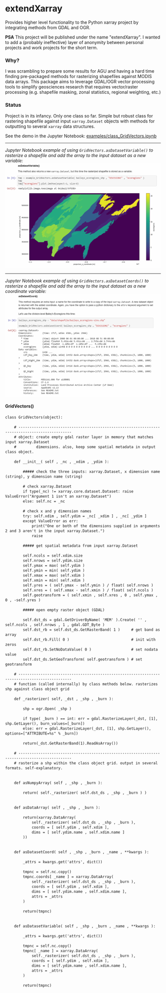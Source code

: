 # extendXarray
Provides higher level functionality to the Python xarray project by integrating methods from GDAL and OGR.

**PSA** This project will be published under the name "extendXarray". I wanted to add a (probably ineffective) layer of anonymity between personal projects and work projects for the short term. 

### Why? 

I was scrambling to prepare some results for AGU and having a hard time finding pre-packaged methods for rasterizing shapefiles against MODIS data arrays. This package aims to leverage GDAL/OGR vector processing tools to simplify geosciences research that requires vector/raster processing (e.g. shapefile masking, zonal statistics, regional weighting, etc.)

### Status

Project is in its infancy. Only one class so far. Simple but robust class for rastering shapefile against input `xarray.Dataset` objects with methods for outputting to several `xarray` data structures.

See the demo in the Jupyter Notebook:
[examples/class_GridVectors.ipynb](examples/class_GridVectors.ipynb)

------------------------------------

*Jupyter Notebook example of using `GridVectors.asDatasetVariable()` to rasterize a shapefile and add the array to the input dataset as a new variable:*
![fig1](docs/img/asDatasetVariableFig.PNG)

------------------------------------

*Jupyter Notebook example of using `GridVectors.asDatasetCoords()` to rasterize a shapefile and add the array to the input dataset as a new coordinate variable:*
![fig2](docs/img/asDatasetCoordFig.PNG)

#### GridVectors()

```
class GridVectors(object):
    
    # ----------------------------------------------------------------------------------------------
    # object: create empty gdal raster layer in memory that matches input xarray.Dataset
    #         dimensions. also, keep some spatial metadata in output class object.
    
    def __init__( self , _nc , _xdim , _ydim ):
        
        ##### check the three inputs: xarray.Dataset, x dimension name (string), y dimension name (string)
        
        # check xarray.Dataset
        if type(_nc) != xarray.core.dataset.Dataset: raise ValueError("Argument 1 isn't an xarray.Dataset")
        else: self.nc = _nc

        # check x and y dimension names
        try: self.xdim , self.ydim = _nc[ _xdim ] , _nc[ _ydim ]
        except ValueError as err:
            print("One or both of the dimensions supplied in arguments 2 and 3 aren't in the input xarray.Dataset.")
            raise
        
        ##### get spatial metadata from input xarray.Dataset
        
        self.ncols = self.xdim.size
        self.nrows = self.ydim.size
        self.ymax = max( self.ydim )
        self.ymin = min( self.ydim )
        self.xmax = max( self.xdim )
        self.xmin = min( self.xdim )
        self.yres = ( self.ymax - self.ymin ) / float( self.nrows )
        self.xres = ( self.xmax - self.xmin ) / float( self.ncols )
        self.geotransform = ( self.xmin , self.xres , 0 , self.ymax , 0 , -self.yres )
        
        ##### open empty raster object (GDAL)
        
        self.dst_ds = gdal.GetDriverByName( 'MEM' ).Create( '' , self.ncols , self.nrows , 1 , gdal.GDT_Byte )   
        self.dst_rb = self.dst_ds.GetRasterBand( 1 )     # get band as array
        self.dst_rb.Fill( 0 )                            # init with zeros
        self.dst_rb.SetNoDataValue( 0 )                  # set nodata value
        self.dst_ds.SetGeoTransform( self.geotransform ) # set geotransform
    
    # ----------------------------------------------------------------------------------------------
    # function (called internally) by class methods below. rasterizes shp against class object grid
    
    def _rasterizer( self, _dst , _shp , _burn ):
        
        shp = ogr.Open( _shp )
        
        if type( _burn ) == int: err = gdal.RasterizeLayer(_dst, [1], shp.GetLayer(), burn_values=[_burn])
        else: err = gdal.RasterizeLayer(_dst, [1], shp.GetLayer(), options=["ATTRIBUTE=%s" % _burn])
            
        return(_dst.GetRasterBand(1).ReadAsArray())
    
    # ----------------------------------------------------------------------------------------------
    # rasterize a shp within the class object grid. output in several formats. self-explanatory.
    
    
    def asNumpyArray( self , _shp , _burn ):
        
        return( self._rasterizer( self.dst_ds , _shp , _burn ) )
    
    
    def asDataArray( self , _shp , _burn ):

        return(xarray.DataArray(
            self._rasterizer( self.dst_ds , _shp , _burn ),
            coords = [ self.ydim , self.xdim ],
            dims = [ self.ydim.name , self.xdim.name ]
        ))
    
    
    def asDatasetCoord( self , _shp , _burn , _name , **kwargs ):

        _attrs = kwargs.get('attrs', dict())
        
        tmpnc = self.nc.copy()
        tmpnc.coords[ _name ] = xarray.DataArray(
            self._rasterizer( self.dst_ds , _shp , _burn ),
            coords = [ self.ydim , self.xdim ],
            dims = [ self.ydim.name , self.xdim.name ],
            attrs = _attrs
        )
        
        return(tmpnc)
    
    
    def asDatasetVariable( self , _shp , _burn , _name , **kwargs ):

        _attrs = kwargs.get('attrs', dict())
        
        tmpnc = self.nc.copy()
        tmpnc[ _name ] = xarray.DataArray(
            self._rasterizer( self.dst_ds , _shp , _burn ),
            coords = [ self.ydim , self.xdim ],
            dims = [ self.ydim.name , self.xdim.name ],
            attrs = _attrs
        )
        
        return(tmpnc)

```
